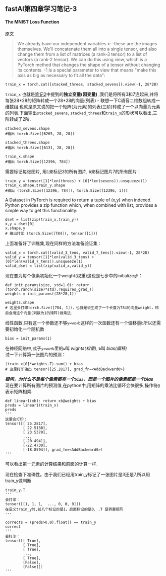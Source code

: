 ## fastAI第四章学习笔记-3

#### The MNIST Loss Function
原文
>We already have our independent variables x—these are the images themselves. We'll concatenate them all into a single tensor, and also change them from a list of matrices (a rank-3 tensor) to a list of vectors (a rank-2 tensor). We can do this using view, which is a PyTorch method that changes the shape of a tensor without changing its contents. -1 is a special parameter to view that means "make this axis as big as necessary to fit all the data":
```
train_x = torch.cat([stacked_threes, stacked_sevens]).view(-1, 28*28)
```
```train_x``` 也就是[笔记2](fastAI学习笔记-02-production.md)中提到的**独立变量(因变量)** ,我们是将所有3和7连起来,并将每张28\*28的矩阵转成一个28\*28的向量(列表) - 联想一下C语音二维数组转成一维数组.也就是原文说的把一个矩阵(为元素)的列表(三阶)转成了一个以向量为元素的列表.下面输出```stacked_sevens```, ```stacked_threes```和```train_x```的形状可以看出,三阶转成了2阶.
```
stacked_sevens.shape
#输出 torch.Size([6265, 28, 28])
```

```
stacked_threes.shape
#输出 torch.Size([6131, 28, 28])
```

```
train_x.shape
#输出 torch.Size([12396, 784])
```

需要标记每张图片, 用```1```来标记3的所有图片, ```0```来标记图片7的所有图片：
```
train_y = tensor([1]*len(threes) + [0]*len(sevens)).unsqueeze(1)
train_x.shape,train_y.shape
#输出 (torch.Size([12396, 784]), torch.Size([12396, 1]))
```
A Dataset in PyTorch is required to return a tuple of (x,y) when indexed. Python provides a zip function which, when combined with list, provides a simple way to get this functionality:
```
dset = list(zip(train_x,train_y))
x,y = dset[0]
x.shape,y
# 输出打印 (torch.Size([784]), tensor([1]))
```

上面准备好了训练集,现在同样的方法准备验证集：
```
valid_x = torch.cat([valid_3_tens, valid_7_tens]).view(-1, 28*28)
valid_y = tensor([1]*len(valid_3_tens) + [0]*len(valid_7_tens)).unsqueeze(1)
valid_dset = list(zip(valid_x,valid_y))
```

现在要为每个像素初始化一个weight(权重)这也是七步中的initialize步：

```
def init_params(size, std=1.0): return (torch.randn(size)*std).requires_grad_()
weights = init_params((28*28,1))

weights.shape
# 这里会打印torch.Size([784, 1])，也就是说生成了一个长度为784的向量weight，稍后会用这个向量(列数为1的矩阵)做乘法.
```

线性函数,只有这一个参数还不够```y=wx+b```这样的一次函数还有一个偏移量```b```所以还需要初始化一个随机数
```
bias = init_params(1)
```
在神经网络中,式子```y=wx+b```里的```w```叫 _wights(权重)_, ```b```叫 _bias(偏移)_  
试一下计算第一张图片的预测：
```
(train_x[0]*weights.T).sum() + bias
# 这里打印输出 tensor([25.2817], grad_fn=<AddBackward0>)
```
***疑问，为什么不是每个像素都有一个```bias```，而是一个图片的像素都是一个bias***  
现在要计算所有图片的预测值,在python中,用矩阵的乘法比循环会快很多,操作符```@```表示矩阵相乘.
```
def linear1(xb): return xb@weights + bias
preds = linear1(train_x)
preds
'''
这里会打印：
tensor([[ 25.2817],
        [ 22.5130],
        [ 23.5370],
        ...,
        [-20.4941],
        [-22.4730],
        [-18.8594]], grad_fn=<AddBackward0>)
'''
```
可以看出第一元素的计算结果和前面的计算一样.

现在检查下准确性。由于我们已经用train_y标记了一张图片是3还是7,所以用train_y做判断
```
train_y.T
'''
会打印：
tensor([[1, 1, 1,  ..., 0, 0, 0]])
在定义train_y时,前几个标记的是1，后面标记的是0, .T 是转置矩阵
···
```
```
corrects = (preds>0.0).float() == train_y
correct
'''
会打印：
tensor([[ True],
        [ True],
        [ True],
        ...,
        [ True],
        [False],
        [False]])
'''
```

